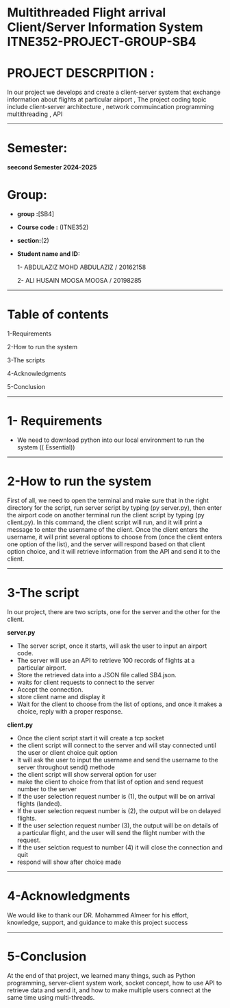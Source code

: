 # Multithreaded Flight arrival Client/Server Information System ITNE352-PROJECT-GROUP-SB4



# PROJECT DESCRPITION :

In our project we develops and create a client-server system that exchange information about flights at particular airport , The project coding topic include client-server architecture , network commuincation programming multithreading , API

------------------------------
# Semester:
**seecond Semester 2024-2025**  

# Group:
 - **group :**[SB4]
 - **Course code :** (ITNE352)
 - **section:**(2)
 - **Student name and ID:**
   
   1- ABDULAZIZ MOHD ABDULAZIZ / 20162158
   
   2- ALI HUSAIN MOOSA MOOSA /   20198285

-----------------





#  Table of contents
1-Requirements

2-How to run the system

3-The scripts

4-Acknowledgments

5-Conclusion

------------------------
# 1- Requirements 
- We need to download python into our local environment to run the system (( Essential))
----------------------------



# 2-How to run the system   
First of all, we need to open the terminal and make sure that in the right directory for the script,  run server script by typing (py server.py), then enter the airport code on another terminal run the client script by typing (py client.py). In this command, the client script will run, and it will print a message to enter the username of the client. Once the client enters the username, it will print several options to choose from (once the client enters one option of the list), and the server will respond based on that client option choice, and it will retrieve information from the API and send it to the client.

-------------------------------
# 3-The script 
In our project, there are two scripts, one for the server and the other for the client.

**server.py**

- The server script, once it starts, will ask the user to input an airport code.
- The server will use an API to retrieve 100 records of flights at a particular airport.
- Store the retrieved data into a JSON file called SB4.json.
- waits for client requests to connect to the server
- Accept the connection.
- store client name and display it
- Wait for the client to choose from the list of options, and once it makes a choice, reply with a proper response.

**client.py**

- Once the client script start it will create a tcp socket 
- the client script will connect to the server and will stay connected until the user or client choice quit option
- It will ask the user to input the username and send the username to the server throughout send() methode 
- the client script will show serveral option for user
- make the client to choice from that list of option and send request number to the server
- If the user selection request number is (1), the output will be on arrival flights (landed).
- If the user selection request number is (2), the output will be on delayed flights.
- If the user selection request number (3), the output will be on details of a particular flight, and the user will send the flight number with the request.
- If the user selction request to number (4) it will close the connection and quit 
- respond will show after choice made 

------------------------------------
# 4-Acknowledgments
We would like to thank our DR. Mohammed Almeer for his effort, knowledge, support, and guidance to make this project  success 

-----------------------------------


# 5-Conclusion

At the end of that project, we learned many things, such as Python programming, server-client system work, socket concept, how to use API to retrieve data and send it, and how to make multiple users connect at the same time using multi-threads. 
